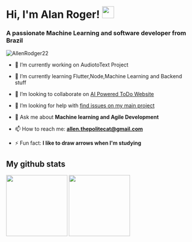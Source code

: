 <h1 align="left">Hi, I'm Alan Roger! <img src="https://raw.githubusercontent.com/MartinHeinz/MartinHeinz/master/wave.gif" width=32></img></h1>
<h3 align="left">A passionate Machine Learning and software developer from Brazil</h3>

<p align="left"> <img src="https://komarev.com/ghpvc/?username=AllenRodger22&label=Profile%20views&color=0e75b6&style=flat" alt="AllenRodger22" /> </p>

- 🔭 I’m currently working on AudiotoText Project

- 🌱 I’m currently learning Flutter,Node,Machine Learning and Backend stuff

- 👯 I’m looking to collaborate on [AI Powered ToDo Website](https://github.com/JoaoGabriel-Lima/notemock_website)

- 🤝 I’m looking for help with [find issues on my main project](https://github.com/AllenRodger22/AudiotoText)

- 💬 Ask me about **Machine learning and Agile Development**

- 📫 How to reach me: **allen.thepolitecat@gmail.com**

- ⚡ Fun fact: **I like to draw arrows when I'm studying**

## My github stats
<div>
<img height="165em" width: "100em" src="https://github-readme-stats.vercel.app/api?username=AllenRodger22&count_private=true&theme=github_dark&include_all_commits=true" />
<img height="165em" width: "100em" src="https://github-readme-stats.vercel.app/api/top-langs/?username=AllenRodger22&layout=compact&theme=github_dark&include_all_commits=true" />
</div>
